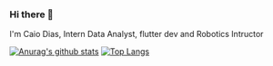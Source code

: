 ### Hi there 👋
I'm Caio Dias, Intern Data Analyst, flutter dev and Robotics Intructor

[![Anurag's github stats](https://github-readme-stats.vercel.app/api?username=CaioCLDias&count_private=true&show_icons=true)](https://github.com/anuraghazra/github-readme-stats)
[![Top Langs](https://github-readme-stats.vercel.app/api/top-langs/?username=CaioCLDias&layout=compact&hide=pascal,html)](https://github.com/anuraghazra/github-readme-stats)
<!--
**Phomint/Phomint** is a ✨ _special_ ✨ repository because its `README.md` (this file) appears on your GitHub profile.

Here are some ideas to get you started:

- 🔭 I’m currently working on ...
- 🌱 I’m currently learning ...
- 👯 I’m looking to collaborate on ...
- 🤔 I’m looking for help with ...
- 💬 Ask me about ...
- 📫 How to reach me: ...
- 😄 Pronouns: ...
- ⚡ Fun fact: ...
-->
